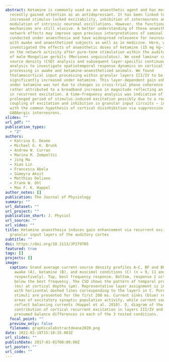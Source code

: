 ```yaml
---
abstract: Ketamine is commonly used as an anaesthetic agent and has more
  recently gained attention as an antidepressant. It has been linked to
  increased stimulus‐locked excitability, inhibition of interneurons and
  modulation of intrinsic neuronal oscillations. However, the functional network
  mechanisms are still elusive. A better understanding of these anaesthetic
  network effects may improve upon previous interpretations of seminal studies
  conducted under anaesthesia and have widespread relevance for neuroscience
  with awake and anaesthetized subjects as well as in medicine. Here, we
  investigated the effects of anaesthetic doses of ketamine (15 mg kg−1 h−1i.p.)
  on the network activity after pure‐tone stimulation within the auditory cortex
  of male Mongolian gerbils (Meriones unguiculatus). We used laminar current
  source density (CSD) analysis and subsequent layer‐specific continuous wavelet
  analysis to investigate spatiotemporal response dynamics on cortical columnar
  processing in awake and ketamine‐anaesthetized animals. We found
  thalamocortical input processing within granular layers III/IV to be
  significantly increased under ketamine. This layer‐dependent gain enhancement
  under ketamine was not due to changes in cross‐trial phase coherence but was
  rather attributed to a broadband increase in magnitude reflecting an increase
  in recurrent excitation. A time–frequency analysis was indicative of a
  prolonged period of stimulus‐induced excitation possibly due to a reduced
  coupling of excitation and inhibition in granular input circuits – in line
  with the common hypothesis of cortical disinhibition via suppression of
  GABAergic interneurons.
slides: ""
url_pdf: ""
publication_types:
  - "2"
authors:
  - Katrina E. Deane
  - Michael G. K. Brunk
  - Andrew W. Curran
  - Marina M. Zempeltzi
  - Jing Ma
  - Xiao Lin
  - Francesca Abela
  - Sümeyra Aksit
  - Matthias Deliano
  - Frank W. Ohl
  - Max F. K. Happel
author_notes: []
publication: The Journal of Physiology
summary: ""
url_dataset: ""
url_project: ""
publication_short: J. Physiol
url_source: ""
url_video: ""
title: Ketamine anaesthesia induces gain enhancement via recurrent excitation in
  granular input layers of the auditory cortex
subtitle: ""
doi: https://doi.org/10.1113/JP279705
featured: true
tags: []
projects: []
image: 
  caption: Grand average current-source density profiles A–C, BF and BF −2 in
    awake (A), ketamine (B), and muscimol conditions (C) (n = 9, 11 and 11,
    respectively). Top, best frequency response. Bottom, response 2 octaves
    below the best frequency. The CSD shows the pattern of temporal processing
    (ms) at cortical depths (μm). Representative layer assignment is indicated
    with horizontal dashed lines corresponding to the layers in C. Pure-tone
    stimuli are presented for the first 200 ms. Current sinks (blue) represent
    areas of excitatory synaptic population activity, while current sources
    reflect balancing currents (Happel et al. 2010). D, diagram of the potential
    contribution of cortical recurrent excitation in layers III/IV and its
    presumed balance differences in each of the 3 tested conditions.
  focal_point: ""
  preview_only: false
  filename: graphicalabstractdeane2020.png
date: 2021-02-18T15:18:35.083Z
url_slides: ""
publishDate: 2017-01-01T00:00:00Z
url_poster: ""
url_code: ""
---
```

